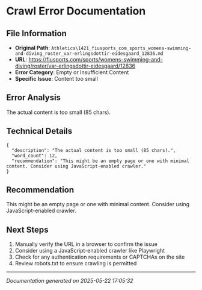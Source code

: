 # Crawl Error Documentation

## File Information
- **Original Path**: `Athletics\1421_fiusports_com_sports_womens-swimming-and-diving_roster_var-erlingsdottir-eidesgaard_12836.md`
- **URL**: https://fiusports.com/sports/womens-swimming-and-diving/roster/var-erlingsdottir-eidesgaard/12836
- **Error Category**: Empty or Insufficient Content
- **Specific Issue**: Content too small

## Error Analysis
The actual content is too small (85 chars).

## Technical Details
```
{
  "description": "The actual content is too small (85 chars).",
  "word_count": 12,
  "recommendation": "This might be an empty page or one with minimal content. Consider using JavaScript-enabled crawler."
}
```

## Recommendation
This might be an empty page or one with minimal content. Consider using JavaScript-enabled crawler.

## Next Steps
1. Manually verify the URL in a browser to confirm the issue
2. Consider using a JavaScript-enabled crawler like Playwright
3. Check for any authentication requirements or CAPTCHAs on the site
4. Review robots.txt to ensure crawling is permitted

---
*Documentation generated on 2025-05-22 17:05:32*
